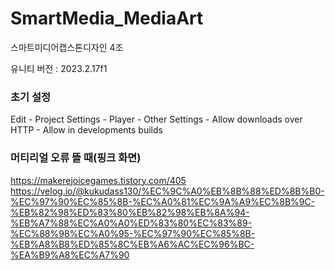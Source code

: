 # SmartMedia_MediaArt
스마트미디어캡스톤디자인 4조

유니티 버전 : 2023.2.17f1
### 초기 설정
Edit - Project Settings - Player - Other Settings - Allow downloads over HTTP - Allow in developments builds


### 머티리얼 오류 뜰 때(핑크 화면)
https://makerejoicegames.tistory.com/405
https://velog.io/@kukudass130/%EC%9C%A0%EB%8B%88%ED%8B%B0-%EC%97%90%EC%85%8B-%EC%A0%81%EC%9A%A9%EC%8B%9C-%EB%82%98%ED%83%80%EB%82%98%EB%8A%94-%EB%A7%88%EC%A0%A0%ED%83%80%EC%83%89-%EC%88%98%EC%A0%95-%EC%97%90%EC%85%8B-%EB%A8%B8%ED%85%8C%EB%A6%AC%EC%96%BC-%EA%B9%A8%EC%A7%90

